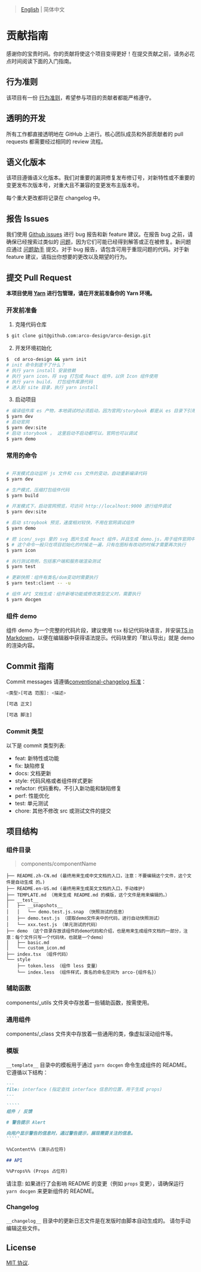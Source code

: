 
> [English](./CONTRIBUTING.md) | 简体中文

# 贡献指南

感谢你的宝贵时间。你的贡献将使这个项目变得更好！在提交贡献之前，请务必花点时间阅读下面的入门指南。

## 行为准则

该项目有一份 [行为准则](./CODE_OF_CONDUCT.md)，希望参与项目的贡献者都能严格遵守。

## 透明的开发

所有工作都直接透明地在 GitHub 上进行。核心团队成员和外部贡献者的 pull requests 都需要经过相同的 review 流程。

## 语义化版本

该项目遵循语义化版本。我们对重要的漏洞修复发布修订号，对新特性或不重要的变更发布次版本号，对重大且不兼容的变更发布主版本号。

每个重大更改都将记录在 changelog 中。

## 报告 Issues

我们使用 [Github issues](https://github.com/arco-design/arco-design/issues) 进行 bug 报告和新 feature 建议。在报告 bug 之前，请确保已经搜索过类似的 [问题](https://github.com/arco-design/arco-design/issues)，因为它们可能已经得到解答或正在被修复。新问题应通过 [问题助手](https://arco.design/issue-helper?repo=arco-design) 提交。对于 bug 报告，请包含可用于重现问题的代码。对于新 feature 建议，请指出你想要的更改以及期望的行为。

## 提交 Pull Request

**本项目使用 [Yarn](https://yarnpkg.com/) 进行包管理，请在开发前准备你的 Yarn 环境。**

### 开发前准备
1. 克隆代码仓库
```bash
$ git clone git@github.com:arco-design/arco-design.git
```
2. 开发环境初始化
```bash
$  cd arco-design && yarn init
# init 命令到底干了什么？
# 执行 yarn install 安装依赖
# 执行 yarn icon，将 svg 打包成 React 组件，以供 Icon 组件使用
# 执行 yarn build， 打包组件库源代码
# 进入到 site 目录，执行 yarn install
```

3. 启动项目
```bash
# 编译组件库 es 产物，本地调试时必须启动，因为官网/storybook 都是从 es 目录下引用的组件
$ yarn dev  
# 启动官网
$ yarn dev:site
# 启动 storybook 。 这里启动不启动都可以，官网也可以调试
$ yarn demo 
```

### 常用的命令

```bash

# 开发模式自动监听 js 文件和 css 文件的变动，自动重新编译代码
$ yarn dev

# 生产模式，压缩打包组件代码
$ yarn build

# 开发模式下，启动官网预览，可访问 http://localhost:9000 进行组件调试
$ yarn dev:site

# 启动 stroybook 预览，速度相对较快，不用在官网调试组件
$ yarn demo

# 把 icon/_svgs 里的 svg 图片生成 React 组件，并且生成 demo.js，用于组件官网中的图标示例。
$ # 这个命令一般只在项目初始化的时候走一遍，只有在图标有改动的时候才需要再次执行
$ yarn icon

# 执行测试用例，包括客户端和服务端渲染测试
$ yarn test

# 更新快照：组件有类名/dom变动时需要执行
$ yarn test:client -- -u

# 组件 API 文档生成：组件新增功能或修改类型定义时，需要执行
$ yarn docgen

```

### 组件 demo

组件 demo 为一个完整的代码片段，建议使用 `tsx` 标记代码块语言，并安装[TS in Markdown](https://marketplace.visualstudio.com/items?itemName=amour1688.ts-in-markdown)，以便在编辑器中获得语法提示。代码块里的「默认导出」就是 demo 的渲染内容。

## Commit 指南

Commit messages 请遵循[conventional-changelog 标准](https://www.conventionalcommits.org/en/v1.0.0/)：

```bash
<类型>[可选 范围]: <描述>

[可选 正文]

[可选 脚注]
```

### Commit 类型

以下是 commit 类型列表:

- feat: 新特性或功能
- fix: 缺陷修复
- docs: 文档更新
- style: 代码风格或者组件样式更新
- refactor: 代码重构，不引入新功能和缺陷修复
- perf: 性能优化
- test: 单元测试
- chore: 其他不修改 src 或测试文件的提交

## 项目结构

### 组件目录

> components/componentName

```
├── README.zh-CN.md (最终用来生成中文文档的入口，注意：不要编辑这个文件，这个文件是自动生成 的。)
├── README.en-US.md (最终用来生成英文文档的入口，手动维护)
├── TEMPLATE.md （用来生成 README.md 的模版，这个文件是用来编辑的。）
├── __test__
│   ├── __snapshots__
│   │   └── demo.test.js.snap （快照测试的信息）
│   ├── demo.test.js （提取demo文件夹中的代码，进行自动快照测试）
│   └── xxx.test.js （单元测试的代码）
├── demo （这个目录存放该组件的demo代码和介绍，也是用来生成组件文档的一部分，注意：每个文件只写一个代码块，也就是一个demo）
│   ├── basic.md
│   └── custom_icon.md
├── index.tsx （组件代码）
└── style
    ├── token.less （组件 less 变量）
    └── index.less （组件样式，类名的命名空间为 arco-{组件名}）
```
### 辅助函数
components/_utils 文件夹中存放着一些辅助函数，按需使用。

### 通用组件
components/_class 文件夹中存放着一些通用的类，像虚拟滚动组件等。

### 模版

`__template__` 目录中的模板用于通过 `yarn docgen` 命令生成组件的 README。它遵循以下结构：

~~~markdown
---
file: interface (指定查找 interface 信息的位置，用于生成 props)
---

`````
组件 / 反馈

# 警告提示 Alert

向用户显示警告的信息时，通过警告提示，展现需要关注的信息。
`````

%%Content%% (演示占位符)

## API

%%Props%% (Props 占位符)
~~~

请注意: 如果进行了会影响 README 的变更（例如 `props` 变更），请确保运行 `yarn docgen` 来更新组件的 README。

### Changelog

`__changelog__` 目录中的更新日志文件是在发版时由脚本自动生成的。 请勿手动编辑这些文件。

## License

[MIT 协议](./LICENSE).
